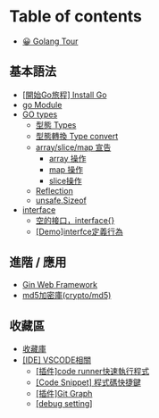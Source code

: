 # Table of contents

* [😀 Golang Tour](README.md)

## 基本語法

* [\[開始Go旅程\] Install Go](ji-ben-yu-fa/kai-shi-go-lv-cheng-install-go.md)
* [go Module](ji-ben-yu-fa/go-module.md)
* [GO types](ji-ben-yu-fa/go-types/README.md)
  * [型態 Types](ji-ben-yu-fa/go-types/xing-tai-types.md)
  * [型態轉換 Type convert](ji-ben-yu-fa/go-types/xing-tai-zhuan-huan-type-convert.md)
  * [array/slice/map 宣告](ji-ben-yu-fa/go-types/arrayslicemap-xuan-gao/README.md)
    * [array 操作](ji-ben-yu-fa/go-types/arrayslicemap-xuan-gao/array-cao-zuo.md)
    * [map 操作](ji-ben-yu-fa/go-types/arrayslicemap-xuan-gao/map-cao-zuo.md)
    * [slice操作](ji-ben-yu-fa/go-types/arrayslicemap-xuan-gao/slice-cao-zuo.md)
  * [Reflection](ji-ben-yu-fa/go-types/reflection.md)
  * [unsafe.Sizeof](ji-ben-yu-fa/go-types/unsafe.sizeof.md)
* [interface](ji-ben-yu-fa/interface/README.md)
  * [空的接口，interface{}](ji-ben-yu-fa/interface/kong-de-jie-kou-interface.md)
  * [\[Demo\]interfce定義行為](ji-ben-yu-fa/interface/demointerfce-ding-yi-hang-wei.md)

## 進階 / 應用

* [Gin Web Framework](jin-jie-ying-yong/gin-web-framework.md)
* [md5加密庫(crypto/md5)](jin-jie-ying-yong/md5-jia-mi-ku-cryptomd5.md)

## 收藏區

* [收藏庫](shou-cang-qu/shou-cang-ku.md)
* [\[IDE\] VSCODE相關](shou-cang-qu/ide-vscode-xiang-guan/README.md)
  * [\[插件\]code runner快速執行程式](shou-cang-qu/ide-vscode-xiang-guan/cha-jian-code-runner-kuai-su-zhi-hang-cheng-shi.md)
  * [\[Code Snippet\] 程式碼快捷鍵](shou-cang-qu/ide-vscode-xiang-guan/code-snippet-cheng-shi-ma-kuai-jie-jian.md)
  * [\[插件\]Git Graph](shou-cang-qu/ide-vscode-xiang-guan/cha-jian-git-graph.md)
  * [\[debug setting\]](shou-cang-qu/ide-vscode-xiang-guan/debug-setting.md)
